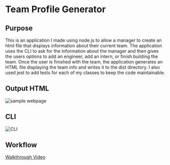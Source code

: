 # Team Profile Generator

## Purpose
This is an application I made using node.js to allow a manager to create an html file that displays information about their current team. The application uses the CLI to ask for the information about the manager and then gives the users options to add an engineer, add an intern, or finish building the team. Once the user is finished with the team, the application generates an HTML file displaying the team info and writes it to the dist directory. I also used jest to add tests for each of my classes to keep the code maintainable.

## Output HTML
![sample webpage](https://user-images.githubusercontent.com/43022124/208802694-008e57a9-5bb6-4f1e-af02-2ff7e3097c9f.png)

## CLI
![CLI](https://user-images.githubusercontent.com/43022124/208802258-7dcb0f1c-f38c-4637-87f1-5afddf3add97.png)

## Workflow

[Walkthrough Video](https://user-images.githubusercontent.com/43022124/208804520-425d0dc8-0e6e-42e2-b029-a320a20becbe.webm)
